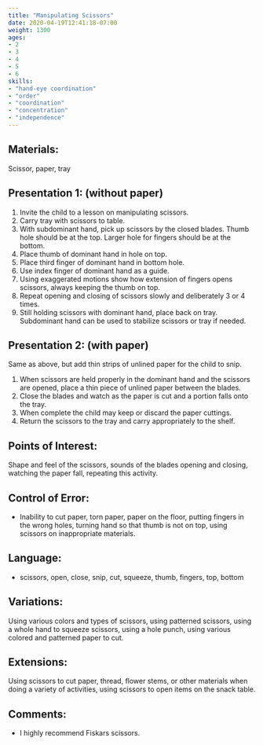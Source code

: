 ```yaml
---
title: "Manipulating Scissors"
date: 2020-04-19T12:41:18-07:00
weight: 1300
ages:
- 2
- 3
- 4
- 5
- 6
skills:
- "hand-eye coordination"
- "order"
- "coordination"
- "concentration"
- "independence"
---
```


## Materials:

Scissor, paper, tray

## Presentation 1: (without paper)

1. Invite the child to a lesson on manipulating scissors.
2. Carry tray with scissors to table.
3. With subdominant hand, pick up scissors by the closed blades.  Thumb hole should be at the top.  Larger hole for fingers should be at the bottom.
4. Place thumb of dominant hand in hole on top.  
5. Place third finger of dominant hand in bottom hole.
6. Use index finger of dominant hand as a guide.
7. Using exaggerated motions show how extension of fingers opens scissors, always keeping the thumb on top.
8. Repeat opening and closing of scissors slowly and deliberately 3 or 4 times.
9. Still holding scissors with dominant hand, place back on tray.  Subdominant hand can be used to stabilize scissors or tray if needed.

## Presentation 2: (with paper)

Same as above, but add thin strips of unlined paper for the child to snip.

1. When scissors are held properly in the dominant hand and the scissors are opened, place a thin piece of unlined paper between the blades.  
2. Close the blades and watch as the paper is cut and a portion falls onto the tray.
3. When complete the child may keep or discard the paper cuttings.  
4. Return the scissors to the tray and carry appropriately to the shelf.

## Points of Interest:

Shape and feel of the scissors, sounds of the blades opening and closing, watching the paper fall, repeating this activity.

## Control of Error:

- Inability to cut paper, torn paper, paper on the floor, putting fingers in the wrong holes, turning hand so that thumb is not on top, using scissors on inappropriate materials.

## Language:

- scissors, open, close, snip, cut, squeeze, thumb, fingers, top, bottom

## Variations:

Using various colors and types of scissors, using patterned scissors, using a whole hand to squeeze scissors, using a hole punch, using various colored and patterned paper to cut.

## Extensions:

Using scissors to cut paper, thread, flower stems, or other materials when doing a variety of activities, using scissors to open items on the snack table.

## Comments:

- I highly recommend Fiskars scissors.  
